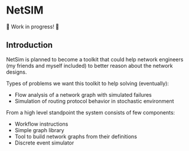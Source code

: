 # NetSIM

🚧 Work in progress! 🚧

## Introduction
NetSim is planned to become a toolkit that could help network engineers (my friends and myself included) to better reason about the network designs.

Types of problems we want this toolkit to help solving (eventually):
* Flow analysis of a network graph with simulated failures
* Simulation of routing protocol behavior in stochastic environment

From a high level standpoint the system consists of few components:
* Workflow instructions
* Simple graph library
* Tool to build network graphs from their definitions
* Discrete event simulator
